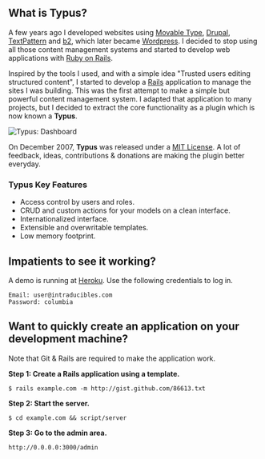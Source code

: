 ## What is Typus?

A few years ago I developed websites using [Movable Type](http://movabletype.org/), [Drupal](http://drupal.com), [TextPattern](http://textpattern.com/) and [b2](http://b2evolution.net/), which later became [Wordpress](http://wordpress.org/). I decided to stop using all those content management systems and started to develop web applications with [Ruby on Rails](http://rubyonrails.org/).

Inspired by the tools I used, and with a simple idea "Trusted users editing structured content", I started to develop a [Rails](http://rubyonrails.org/) application to manage the sites I was building. This was the first attempt to make a simple but powerful content management system. I adapted that application to many projects, but I decided to extract the core functionality as a plugin which is now known a **Typus**.

![Typus: Dashboard](http://media.intraducibles.com/assets/typus-screenshots-step2.png "Typus: Dashboard")

On December 2007, **Typus** was released under a [MIT License](/projects/typus/mit-license). A lot of feedback, ideas, contributions &amp; donations are making the plugin better everyday.

### Typus Key Features

- Access control by users and roles.
- CRUD and custom actions for your models on a clean interface.
- Internationalized interface.
- Extensible and overwritable templates.
- Low memory footprint.

## Impatients to see it working?

A demo is running at [Heroku](http://typus.heroku.com/). Use the following credentials to log in.

    Email: user@intraducibles.com
    Password: columbia

## Want to quickly create an application on your development machine?

Note that Git & Rails are required to make the application work.

**Step 1: Create a Rails application using a template.**

    $ rails example.com -m http://gist.github.com/86613.txt

**Step 2: Start the server.**

    $ cd example.com && script/server

**Step 3: Go to the admin area.**

    http://0.0.0.0:3000/admin